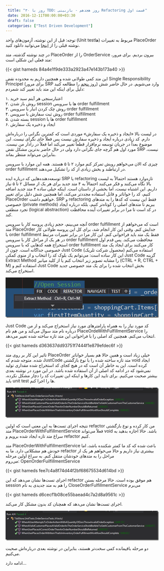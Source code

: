 ```yaml
---
 title: "۳۰ روز با TDD: روز هجدهم - بازبینی Refactoring قسمت اول" 
 date: 2016-12-11T00:00:00+03:30
 draft: false 
 categories: ["Test Driven Development"]
---
```



توجه: قبل از این نوشته، آزمون‌های واحد (Unit testها) مربوط به تغییرات PlaceOrder نوشته قبلی را از [اینجا](https://gist.github.com/JamesBender/7321252) می‌توانید دانلود کنید.

در چند نوشته گذشته، متد PlaceOrder را از OrderService بیرون بردیم. برای مرور، متد فعلی این شکلی است:

{{< gist hameds 84a4e1f9de333a2923a47e143b173a40 >}}


این متد کمی طولانی شده و همچنین داریم به محدوده نقض Single Responsibility Principel (برای مرور SRP [روز پنجم](/post/82-30-روز-با-tdd--روز-پنجم---کد-solid-ایجاد-کنید/) را مطالعه کنید) وارد می‌شویم. در حال حاضر شش دلیل برای اینکه این متد باید تغییر کند شمردم:



۱. اعتبارسنجی هر آیتم سبد خرید  
۲. روش باز شدن session ها با سرویس order fulfillment  
۳. روش چک کردن انبار با سرویس order fulfillment  
۴. روش ثبت سفارش با سرویس order fulfillment  
۵. بسته شدن session ها با order fulfillment  
۶. ایجاد و ذخیره یک سفارش



در لیست بالا «ایجاد و ذخیره یک سفارش» موردی است که کمترین نگرانی را درباره‌اش دارم. کد زیادی درباره ایجاد و ذخیره سفارش نیست پس فعلاً جای نگرای نیست. این موضوع بعداً در جریان توسعه نرم‌افزار قطعاً تغییر می‌کند اما فعلاً در رادار من نیست. مورد اول هم گرچه جای نگرانی دارد ولی در حال حاضر بدترین مشکل نقض SRP نیست، بنابراین می‌تواند منتظر بماند.



چیزی که الان می‌خواهم رویش تمرکز کنم موارد ۲ تا ۵ هستند. همه این موارد با سرویس order fulfillment در ارتباطند و بخش زیادی از کد را تشکیل می‌دهند.



توسعه‌دهنده‌هایی که درباره ایده SRP یا refactoring تازه‌وارد هستند احتمالاً به لیست بالا نگاه می‌کنند و فکر می‌کنند احتمالاً به ۴ متد جدید برای هر یک از مسائل ۲ تا ۵ نیاز داریم. این اشتباه نیست، اما بخشی از داستان است. اینکه خیلی ساده ۴ متد جدید اضافه کنیم، کد را خواناتر و قابل استفاده مجددتر می‌کند، اما همچنین شش دلیل برای تغییر PlaceOrder خواهیم داشت. SRP‌ و refactoring فقط این نیست که کدها را به متدهای خصوصی (private methods) ببریم تا متدهای اصلی را کوتاه‌تر کنیم، بلکه درباره ایجاد تجرد منطقی (logical abstraction) در کد است تا مرا در برابر تغییرات آینده محافظت کند.



آنچه می‌بینم، حجم زیادی پروسه کار با سرویس order fulfillment است که می‌خواهم از متد PlaceOrder جدایش کنم. وقتی این کار انجام شد، برای کل این پروسه طولانی کار با order fulfillment فقط یک متد باید فراخوانی کنم. این کار مرا در برابر تغییرات مرتبط در هر یک از مراحل کار با سرویس order fulfillment محافظت می‌کند. پس قدم اول استخراج همه کدهایی که با سرویس order fulfillment کار می‌کنند برای ایجاد یک متد خصوصی جداگانه است. چون از Just Code (محصول شرکت تلریک) استفاده می‌کنم این کار ساده است: می‌توانم یک بلوک کد را انتخاب و از منوی کمکی Just Code گزینه Extract Method را مشابه تصویر زیر انتخاب کنم یا از کلید میانبر (CTRL + R, CTRL + M) استفاده کنم و Just Code بخش انتخاب شده را برای یک متد خصوصی جدید استخراج می‌کند.







![](/oldimg/image_thumb29c575ca485f8-png.png)

Just Code کد مورد نیاز را به همراه پارامترهای مورد نیاز استخراج می‌کند و از من درباره نام متد سوال می‌کند و من هم نام PlaceOrdeWithFulfillmentService را انتخاب می‌کنم. همچنین کد اصلی را با فراخوانی این متد تازه ساخته شده تغییر می‌دهد.

{{< gist hameds d363637dd93751f7444f1e879efdec6f >}}

تاثیر این کار بر روی متد PlaceOrder خیلی زیاد است و همین حالا هم بسیار خواناتر شده. متوجه شدم که JustCode متد تازه ساخته شده را با نوع بازگشتی void ایجاد کرده است. این به خاطر آن است که در هیچ کجای کد استخراج شده مقداری تولید نمی‌شود که در ادامه کد اصلی از آن استفاده شده باشد. در این مورد در نوشته بعدی بیشتر صحبت می‌کنیم. برای تایید این کارها و اینکه این تغییرات کد را دچار مشکل نکرده، باید unit test ها را اجرا کنم.



![](/oldimg/34image_thumb4-png.png)

نتیجه اجرای تست‌ها به این معنی است که اولین refactor من کار کرده و نوع بازگشتی متد PlaceOrderWithFulfillmentService فعلاً می‌تواند void باشد. حالا اجازه بدهید به سراغ متد تازه ایجاد شده برویم و refactor کنیم.





متد PlaceOrderWithFulfillmentService باعث شده که کد ما کمتر شکننده باشد، اما خودش هم مشکلاتی دارد. ما به refactor بیشتری نیاز داریم و حالا می‌خواهم هر یک از مراحل را به متدهای خودشان منتقل کنم. به سراغ اولین مرحله می‌روم: OpenOrderFuilfillmentService



{{< gist hameds fee7c4a8f74d44f2bf68675534d614bd >}}


اجرای تست‌ها نشان می‌دهد که این refactor هم موفق بوده است. حالا مرحله بستن session را هم به متد جدیدی به نام CloseOrderFulfillmentService می‌برم

{{< gist hameds d6cecf1b08ce55baead4c7a2d8a9561c >}}

اجرای تست‌ها نشان می‌دهد که همچنان کد بدون مشکل کار می‌کند.


![](/oldimg/22image_thumb-png.png)

دو مرحله باقیمانده کمی سخت‌تر هستند، بنابراین در نوشته بعدی درباره‌اش صحبت می‌کنیم.



ادامه دارد...

